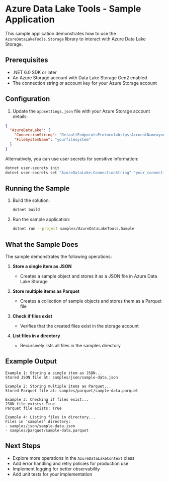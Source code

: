 # Azure Data Lake Tools - Sample Application

This sample application demonstrates how to use the `AzureDataLakeTools.Storage` library to interact with Azure Data Lake Storage.

## Prerequisites

- .NET 6.0 SDK or later
- An Azure Storage account with Data Lake Storage Gen2 enabled
- The connection string or account key for your Azure Storage account

## Configuration

1. Update the `appsettings.json` file with your Azure Storage account details:

```json
{
  "AzureDataLake": {
    "ConnectionString": "DefaultEndpointsProtocol=https;AccountName=yourstorageaccount;AccountKey=yourstoragekey;EndpointSuffix=core.windows.net",
    "FileSystemName": "yourfilesystem"
  }
}
```

Alternatively, you can use user secrets for sensitive information:

```bash
dotnet user-secrets init
dotnet user-secrets set "AzureDataLake:ConnectionString" "your_connection_string_here"
```

## Running the Sample

1. Build the solution:
   ```bash
   dotnet build
   ```

2. Run the sample application:
   ```bash
   dotnet run --project samples/AzureDataLakeTools.Sample
   ```

## What the Sample Does

The sample demonstrates the following operations:

1. **Store a single item as JSON**
   - Creates a sample object and stores it as a JSON file in Azure Data Lake Storage

2. **Store multiple items as Parquet**
   - Creates a collection of sample objects and stores them as a Parquet file

3. **Check if files exist**
   - Verifies that the created files exist in the storage account

4. **List files in a directory**
   - Recursively lists all files in the samples directory

## Example Output

```
Example 1: Storing a single item as JSON...
Stored JSON file at: samples/json/sample-data.json

Example 2: Storing multiple items as Parquet...
Stored Parquet file at: samples/parquet/sample-data.parquet

Example 3: Checking if files exist...
JSON file exists: True
Parquet file exists: True

Example 4: Listing files in directory...
Files in 'samples' directory:
- samples/json/sample-data.json
- samples/parquet/sample-data.parquet
```

## Next Steps

- Explore more operations in the `AzureDataLakeContext` class
- Add error handling and retry policies for production use
- Implement logging for better observability
- Add unit tests for your implementation
